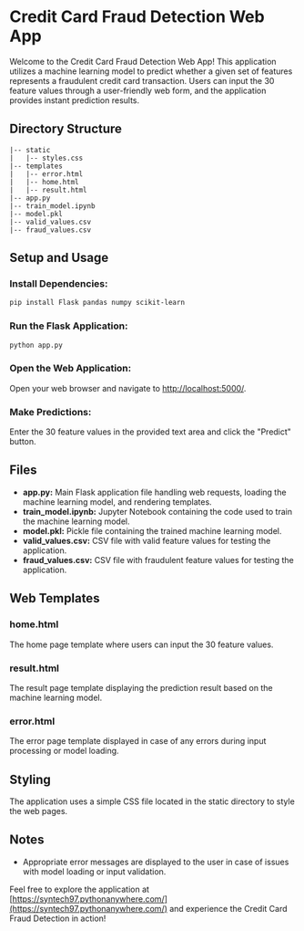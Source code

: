# Credit Card Fraud Detection Web App

Welcome to the Credit Card Fraud Detection Web App! This application utilizes a machine learning model to predict whether a given set of features represents a fraudulent credit card transaction. Users can input the 30 feature values through a user-friendly web form, and the application provides instant prediction results.

## Directory Structure

```
|-- static
|   |-- styles.css
|-- templates
|   |-- error.html
|   |-- home.html
|   |-- result.html
|-- app.py
|-- train_model.ipynb
|-- model.pkl
|-- valid_values.csv
|-- fraud_values.csv
```

## Setup and Usage

### Install Dependencies:

```bash
pip install Flask pandas numpy scikit-learn
```

### Run the Flask Application:

```bash
python app.py
```

### Open the Web Application:

Open your web browser and navigate to [http://localhost:5000/](http://localhost:5000/).

### Make Predictions:

Enter the 30 feature values in the provided text area and click the "Predict" button.

## Files

- **app.py:** Main Flask application file handling web requests, loading the machine learning model, and rendering templates.
- **train_model.ipynb:** Jupyter Notebook containing the code used to train the machine learning model.
- **model.pkl:** Pickle file containing the trained machine learning model.
- **valid_values.csv:** CSV file with valid feature values for testing the application.
- **fraud_values.csv:** CSV file with fraudulent feature values for testing the application.

## Web Templates

### home.html

The home page template where users can input the 30 feature values.

### result.html

The result page template displaying the prediction result based on the machine learning model.

### error.html

The error page template displayed in case of any errors during input processing or model loading.

## Styling

The application uses a simple CSS file located in the static directory to style the web pages.

## Notes

- Appropriate error messages are displayed to the user in case of issues with model loading or input validation.

Feel free to explore the application at [https://syntech97.pythonanywhere.com/](https://syntech97.pythonanywhere.com/) and experience the Credit Card Fraud Detection in action!
